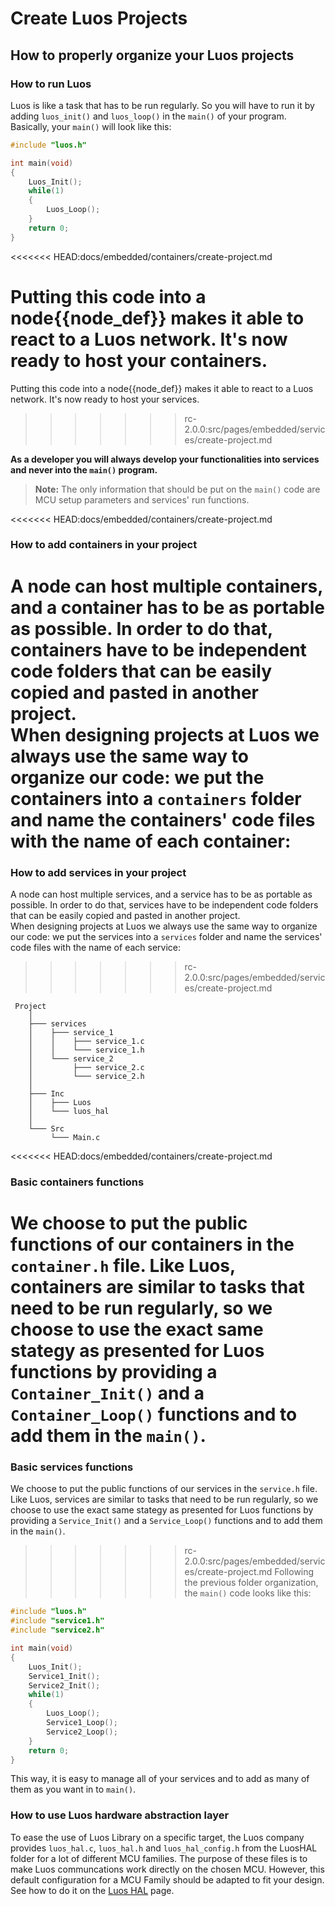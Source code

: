 # Create Luos Projects

## How to properly organize your Luos projects

### How to run Luos

Luos is like a task that has to be run regularly. So you will have to run it by adding `luos_init()` and `luos_loop()` in the `main()` of your program.<br/>
Basically, your `main()` will look like this:

```C
#include "luos.h"

int main(void)
{
    Luos_Init();
    while(1)
    {
        Luos_Loop();
    }
    return 0;
}

```

<<<<<<< HEAD:docs/embedded/containers/create-project.md

# Putting this code into a <span className="cust_tooltip">node<span className="cust_tooltiptext">{{node_def}}</span></span> makes it able to react to a Luos network. It's now ready to host your containers.

Putting this code into a <span className="cust_tooltip">node<span className="cust_tooltiptext">{{node_def}}</span></span> makes it able to react to a Luos network. It's now ready to host your services.

> > > > > > > rc-2.0.0:src/pages/embedded/services/create-project.md

**As a developer you will always develop your functionalities into services and never into the `main()` program.**

> **Note:** The only information that should be put on the `main()` code are MCU setup parameters and services' run functions.

<<<<<<< HEAD:docs/embedded/containers/create-project.md

### How to add containers in your project

A node can host multiple containers, and a container has to be as portable as possible. In order to do that, containers have to be independent code folders that can be easily copied and pasted in another project.<br/>
When designing projects at Luos we always use the same way to organize our code: we put the containers into a `containers` folder and name the containers' code files with the name of each container:
=======

### How to add services in your project

A node can host multiple services, and a service has to be as portable as possible. In order to do that, services have to be independent code folders that can be easily copied and pasted in another project.<br/>
When designing projects at Luos we always use the same way to organize our code: we put the services into a `services` folder and name the services' code files with the name of each service:

> > > > > > > rc-2.0.0:src/pages/embedded/services/create-project.md

```AsciiDoc
 Project
    │
    ├─── services
    │    ├─── service_1
    │    │    ├─── service_1.c
    │    │    └─── service_1.h
    │    └─── service_2
    │         ├─── service_2.c
    │         └─── service_2.h
    │
    ├─── Inc
    │    ├─── Luos
    │    └─── luos_hal
    │
    └─── Src
         └─── Main.c
```

<<<<<<< HEAD:docs/embedded/containers/create-project.md

### Basic containers functions

# We choose to put the public functions of our containers in the `container.h` file. Like Luos, containers are similar to tasks that need to be run regularly, so we choose to use the exact same stategy as presented for Luos functions by providing a `Container_Init()` and a `Container_Loop()` functions and to add them in the `main()`.

### Basic services functions

We choose to put the public functions of our services in the `service.h` file. Like Luos, services are similar to tasks that need to be run regularly, so we choose to use the exact same stategy as presented for Luos functions by providing a `Service_Init()` and a `Service_Loop()` functions and to add them in the `main()`.

> > > > > > > rc-2.0.0:src/pages/embedded/services/create-project.md
> > > > > > > Following the previous folder organization, the `main()` code looks like this:

```C
#include "luos.h"
#include "service1.h"
#include "service2.h"

int main(void)
{
    Luos_Init();
    Service1_Init();
    Service2_Init();
    while(1)
    {
        Luos_Loop();
        Service1_Loop();
        Service2_Loop();
    }
    return 0;
}

```

This way, it is easy to manage all of your services and to add as many of them as you want in to `main()`.

### How to use Luos hardware abstraction layer

To ease the use of Luos Library on a specific target, the Luos company provides `luos_hal.c`, `luos_hal.h` and `luos_hal_config.h` from the LuosHAL folder for a lot of different MCU families. The purpose of these files is to make Luos communcations work directly on the chosen MCU. However, this default configuration for a MCU Family should be adapted to fit your design. See how to do it on the [Luos HAL](/embedded/hardware_topics/luos-hal.md) page.
